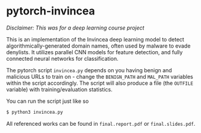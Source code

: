 # pytorch-invincea

*Disclaimer: This was for a deep learning course project*

This is an implementation of the Invincea deep learning model to detect algorithmically-generated domain names, often used by malware to evade denylists. It utilizes parallel CNN models for feature detection, and fully connected neural networks for classification. 

The pytorch script `invincea.py` depends on you having benign and malicious URLs to train on - change the `BENIGN_PATH` and `MAL_PATH` variables within the script accordingly. The script will also produce a file (the `OUTFILE` variable) with training/evaluation statistics.

You can run the script just like so
```py
$ python3 invincea.py
```

All referenced works can be found in `final.report.pdf` or `final.slides.pdf`.

